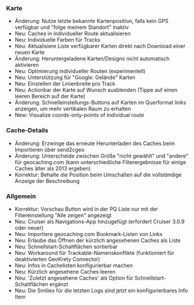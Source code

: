 ### Karte
- Änderung: Nutze letzte bekannte Kartenposition, falls kein GPS verfügbar und "folge meinem Standort" inaktiv
- Neu: Caches in individueller Route aktualisieren
- Neu: Individuelle Farben für Tracks
- Neu: Aktualisiere Liste verfügbarer Karten direkt nach Download einer neuen Karte
- Änderung: Heruntergeladene Karten/Designs nicht automatisch aktivieren
- Neu: Optimierung individueller Routen (experimentell)
- Neu: Unterstützung für "Google: Gelände" Karten
- Neu: Einstellen der Linienbreite pro Track
- Neu: Actionbar der Karte auf Wunsch ausblenden (Tippe auf einen leeren Bereich auf der Karte)
- Änderung: Schnelleinstellungs-Buttons auf Karten im Querformat links anzeigen, um mehr vertikalen Raum zu erhalten
- New: Visualize coords-only-points of individual route

### Cache-Details
- Änderung: Erzwinge das erneute Herunterladen des Caches beim Importieren über send2cgeo
- Änderung: Unterscheide zwischen Größe "nicht gewählt" und "andere" für geocaching.com (kann unterschiedliche Filterergebnisse für einige Caches älter als 2013 ergeben)
- Korrektur: Behalte die Position beim Umschalten auf die vollständige Anzeige der Beschreibung

### Allgemein
- Korrektur: Vorschau Button wird in der PQ Liste nur mit der Filtereinstellung "Alle zeigen" angezeigt
- Neu: Cruiser als Navigations-App hinzugefügt (erfordert Cruiser 3.0.9 oder neuer)
- Neu: Importiere geocaching.com Bookmark-Listen von Links
- Neu: Erlaube das Öffnen der kürzlich angesehenen Caches als Liste
- Neu: Schnellstart-Schaltflächen sortierbar
- Neu: Workaround für Trackable-Namenskonflikte (funktioniert für deaktivierten GeoKrety Connector)
- Neu: Infos in Cachelisten konfigurierbar machen
- Neu: Kürzlich angesehene Caches leeren
- Neu: 'Zuletzt angesehene Caches' als Option für Schnellstart-Schaltflächen ergänzt
- Neu: Die Smilies für die letzten Logs sind jetzt ein konfigurierbares Info Item
